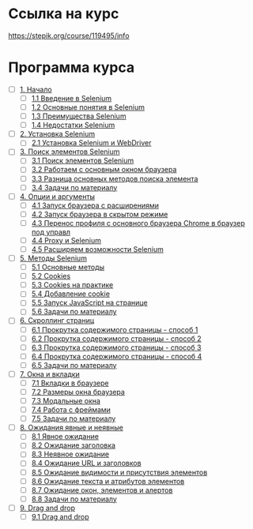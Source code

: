# Ссылка на курс
https://stepik.org/course/119495/info


# Программа курса
- [ ] [1. Начало](https://github.com/tskdvraz0r/education/tree/main/stepik/pavel_khoshev/04_course_python_selenium/module/module_01)
    - [ ] [1.1 Введение в Selenium](https://github.com/tskdvraz0r/education/tree/main/stepik/pavel_khoshev/04_course_python_selenium/module/module_01/lesson_01)
    - [ ] [1.2 Основные понятия в Selenium](https://github.com/tskdvraz0r/education/tree/main/stepik/pavel_khoshev/04_course_python_selenium/module/module_01/lesson_02)
    - [ ] [1.3 Преимущества Selenium](https://github.com/tskdvraz0r/education/tree/main/stepik/pavel_khoshev/04_course_python_selenium/module/module_01/lesson_03)
    - [ ] [1.4 Недостатки Selenium](https://github.com/tskdvraz0r/education/tree/main/stepik/pavel_khoshev/04_course_python_selenium/module/module_01/lesson_04)

- [ ] [2. Установка Selenium](https://github.com/tskdvraz0r/education/tree/main/stepik/pavel_khoshev/04_course_python_selenium/module/module_02)
    - [ ] [2.1 Установка Selenium и WebDriver](https://github.com/tskdvraz0r/education/tree/main/stepik/pavel_khoshev/04_course_python_selenium/module/module_02/lesson_01)

- [ ] [3. Поиск элементов Selenium](https://github.com/tskdvraz0r/education/tree/main/stepik/pavel_khoshev/04_course_python_selenium/module/module_03)
    - [ ] [3.1 Поиск элементов Selenium](https://github.com/tskdvraz0r/education/tree/main/stepik/pavel_khoshev/04_course_python_selenium/module/module_03/lesson_01)
    - [ ] [3.2 Работаем с основным окном браузера](https://github.com/tskdvraz0r/education/tree/main/stepik/pavel_khoshev/04_course_python_selenium/module/module_03/lesson_02)
    - [ ] [3.3 Разница основных методов поиска элемента](https://github.com/tskdvraz0r/education/tree/main/stepik/pavel_khoshev/04_course_python_selenium/module/module_03/lesson_03)
    - [ ] [3.4 Задачи по материалу](https://github.com/tskdvraz0r/education/tree/main/stepik/pavel_khoshev/04_course_python_selenium/module/module_03/lesson_04)

- [ ] [4. Опции и аргументы](https://github.com/tskdvraz0r/education/tree/main/stepik/pavel_khoshev/04_course_python_selenium/module/module_04)
    - [ ] [4.1 Запуск браузера с расширениями](https://github.com/tskdvraz0r/education/tree/main/stepik/pavel_khoshev/04_course_python_selenium/module/module_04/lesson_01)
    - [ ] [4.2 Запуск браузера в скрытом режиме](https://github.com/tskdvraz0r/education/tree/main/stepik/pavel_khoshev/04_course_python_selenium/module/module_04/lesson_02)
    - [ ] [4.3 Перенос профиля с основного браузера Chrome в браузер под управл](https://github.com/tskdvraz0r/education/tree/main/stepik/pavel_khoshev/04_course_python_selenium/module/module_04/lesson_03)
    - [ ] [4.4 Proxy и Selenium](https://github.com/tskdvraz0r/education/tree/main/stepik/pavel_khoshev/04_course_python_selenium/module/module_04/lesson_04)
    - [ ] [4.5 Расширяем возможности Selenium](https://github.com/tskdvraz0r/education/tree/main/stepik/pavel_khoshev/04_course_python_selenium/module/module_04/lesson_05)

- [ ] [5. Методы Selenium](https://github.com/tskdvraz0r/education/tree/main/stepik/pavel_khoshev/04_course_python_selenium/module/module_05)
    - [ ] [5.1 Основные методы](https://github.com/tskdvraz0r/education/tree/main/stepik/pavel_khoshev/04_course_python_selenium/module/module_05/lesson_01)
    - [ ] [5.2 Cookies](https://github.com/tskdvraz0r/education/tree/main/stepik/pavel_khoshev/04_course_python_selenium/module/module_05/lesson_02)
    - [ ] [5.3 Cookies на практике](https://github.com/tskdvraz0r/education/tree/main/stepik/pavel_khoshev/04_course_python_selenium/module/module_05/lesson_03)
    - [ ] [5.4 Добавление cookie](https://github.com/tskdvraz0r/education/tree/main/stepik/pavel_khoshev/04_course_python_selenium/module/module_05/lesson_04)
    - [ ] [5.5 Запуск JavaScript на странице](https://github.com/tskdvraz0r/education/tree/main/stepik/pavel_khoshev/04_course_python_selenium/module/module_05/lesson_05)
    - [ ] [5.6 Задачи по материалу](https://github.com/tskdvraz0r/education/tree/main/stepik/pavel_khoshev/04_course_python_selenium/module/module_05/lesson_06)

- [ ] [6. Скроллинг страниц](https://github.com/tskdvraz0r/education/tree/main/stepik/pavel_khoshev/04_course_python_selenium/module/module_06)
    - [ ] [6.1 Прокрутка содержимого страницы - способ 1](https://github.com/tskdvraz0r/education/tree/main/stepik/pavel_khoshev/04_course_python_selenium/module/module_06/lesson_01)
    - [ ] [6.2 Прокрутка содержимого страницы - способ 2](https://github.com/tskdvraz0r/education/tree/main/stepik/pavel_khoshev/04_course_python_selenium/module/module_06/lesson_02)
    - [ ] [6.3 Прокрутка содержимого страницы - способ 3](https://github.com/tskdvraz0r/education/tree/main/stepik/pavel_khoshev/04_course_python_selenium/module/module_06/lesson_03)
    - [ ] [6.4 Прокрутка содержимого страницы - способ 4](https://github.com/tskdvraz0r/education/tree/main/stepik/pavel_khoshev/04_course_python_selenium/module/module_06/lesson_04)
    - [ ] [6.5 Задачи по материалу](https://github.com/tskdvraz0r/education/tree/main/stepik/pavel_khoshev/04_course_python_selenium/module/module_06/lesson_05)

- [ ] [7. Окна и вкладки](https://github.com/tskdvraz0r/education/tree/main/stepik/pavel_khoshev/04_course_python_selenium/module/module_07)
    - [ ] [7.1 Вкладки в браузере](https://github.com/tskdvraz0r/education/tree/main/stepik/pavel_khoshev/04_course_python_selenium/module/module_07/lesson_01)
    - [ ] [7.2 Размеры окна браузера](https://github.com/tskdvraz0r/education/tree/main/stepik/pavel_khoshev/04_course_python_selenium/module/module_07/lesson_02)
    - [ ] [7.3 Модальные окна](https://github.com/tskdvraz0r/education/tree/main/stepik/pavel_khoshev/04_course_python_selenium/module/module_07/lesson_03)
    - [ ] [7.4 Работа с фреймами](https://github.com/tskdvraz0r/education/tree/main/stepik/pavel_khoshev/04_course_python_selenium/module/module_07/lesson_04)
    - [ ] [7.5 Задачи по материалу](https://github.com/tskdvraz0r/education/tree/main/stepik/pavel_khoshev/04_course_python_selenium/module/module_07/lesson_05)

- [ ] [8. Ожидания явные и неявные](https://github.com/tskdvraz0r/education/tree/main/stepik/pavel_khoshev/04_course_python_selenium/module/module_08)
    - [ ] [8.1 Явное ожидание](https://github.com/tskdvraz0r/education/tree/main/stepik/pavel_khoshev/04_course_python_selenium/module/module_08/lesson_01)
    - [ ] [8.2 Ожидание заголовка](https://github.com/tskdvraz0r/education/tree/main/stepik/pavel_khoshev/04_course_python_selenium/module/module_08/lesson_02)
    - [ ] [8.3 Неявное ожидание](https://github.com/tskdvraz0r/education/tree/main/stepik/pavel_khoshev/04_course_python_selenium/module/module_08/lesson_03)
    - [ ] [8.4 Ожидание URL и заголовков](https://github.com/tskdvraz0r/education/tree/main/stepik/pavel_khoshev/04_course_python_selenium/module/module_08/lesson_04)
    - [ ] [8.5 Ожидание видимости и присутствия элементов](https://github.com/tskdvraz0r/education/tree/main/stepik/pavel_khoshev/04_course_python_selenium/module/module_08/lesson_05)
    - [ ] [8.6 Ожидание текста и атрибутов элементов](https://github.com/tskdvraz0r/education/tree/main/stepik/pavel_khoshev/04_course_python_selenium/module/module_08/lesson_06)
    - [ ] [8.7 Ожидание окон, элементов и алертов](https://github.com/tskdvraz0r/education/tree/main/stepik/pavel_khoshev/04_course_python_selenium/module/module_08/lesson_07)
    - [ ] [8.8 Задачи по материалу](https://github.com/tskdvraz0r/education/tree/main/stepik/pavel_khoshev/04_course_python_selenium/module/module_08/lesson_08)

- [ ] [9. Drag and drop](https://github.com/tskdvraz0r/education/tree/main/stepik/pavel_khoshev/04_course_python_selenium/module/module_09)
    - [ ] [9.1 Drag and drop](https://github.com/tskdvraz0r/education/tree/main/stepik/pavel_khoshev/04_course_python_selenium/module/module_09/lesson_01)